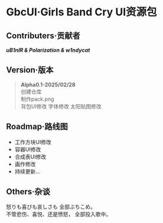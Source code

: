 # GbcUI·Girls Band Cry UI资源包

## Contributers·贡献者
***uB1nlR & Polarization & w1ndycat***

## Version·版本
>**Alpha0.1-2025/02/28**  
 创建仓库  
 制作pack.png  
 背包UI修改
 字体修改
 太阳贴图修改

## Roadmap·路线图
- 工作方块UI修改
- 容器UI修改  
- 合成表UI修改
- 画作修改
- 持续更新...

## Others·杂谈

怒りも喜びも哀しさも
全部ぶちこめ。  
不管悲伤、喜悦、还是愤怒，
全部投入歌中。